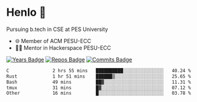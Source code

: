
# Henlo 🌊

Pursuing b.tech in CSE at PES University

 - 🌐 Member of ACM PESU-ECC
 - 👨‍💻 Mentor in Hackerspace PESU-ECC

 [![Years Badge](https://badges.pufler.dev/years/bwaklog)](https://badges.pufler.dev) 
 [![Repos Badge](https://badges.pufler.dev/repos/bwaklog)](https://badges.pufler.dev)
 [![Commits Badge](https://badges.pufler.dev/commits/monthly/bwaklog)](https://badges.pufler.dev)

<!--START_SECTION:waka-->

```txt
C                2 hrs 55 mins   ██████████░░░░░░░░░░░░░░░   40.24 %
Rust             1 hr 51 mins    ██████▒░░░░░░░░░░░░░░░░░░   25.65 %
Bash             49 mins         ██▓░░░░░░░░░░░░░░░░░░░░░░   11.31 %
tmux             31 mins         █▓░░░░░░░░░░░░░░░░░░░░░░░   07.12 %
Other            16 mins         █░░░░░░░░░░░░░░░░░░░░░░░░   03.78 %
```

<!--END_SECTION:waka-->
